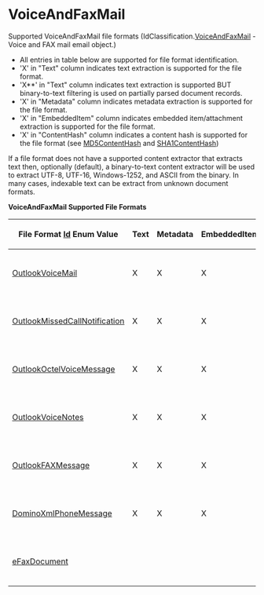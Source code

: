 # VoiceAndFaxMail

Supported VoiceAndFaxMail file formats (IdClassification.<a href="1e3a8090-926a-275b-2e9c-c0851d3c49e2">VoiceAndFaxMail</a> - Voice and FAX mail email object.)
<ul><li>All entries in table below are supported for file format identification.</li><li>'X' in "Text" column indicates text extraction is supported for the file format.</li><li>'X**' in "Text" column indicates text extraction is supported BUT binary-to-text filtering is used on partially parsed document records.</li><li>'X' in "Metadata" column indicates metadata extraction is supported for the file format.</li><li>'X' in "EmbeddedItem" column indicates embedded item/attachment extraction is supported for the file format.</li><li>'X' in "ContentHash" column indicates a content hash is supported for the file format (see <a href="a852bcf7-e763-6d05-21d0-198c8c9e1fe3">MD5ContentHash</a> and <a href="66becb90-e903-e12d-cf4d-2a8aa6b65937">SHA1ContentHash</a>)</li></ul>






If a file format does not have a supported content extractor that extracts text then, optionally (default), a binary-to-text content extractor will be used to extract UTF-8, UTF-16, Windows-1252, and ASCII from the binary. In many cases, indexable text can be extract from unknown document formats.


<p><strong>VoiceAndFaxMail Supported File Formats</strong></p><table><thead><tr><th><p>

File Format <a href="6f1047fb-7367-c09c-5621-ae7632c8404b">Id</a> Enum Value</p></th>
<th><p>Text</p></th>
<th><p>Metadata</p></th>
<th><p>EmbeddedItem</p></th>
<th><p>ContentHash</p></th>
<th><p>Description</p></th>
</tr></thead><tr><td><p><a href="6f1047fb-7367-c09c-5621-ae7632c8404b">OutlookVoiceMail</a></p></td>
<td><p>X</p></td>
<td><p>X</p></td>
<td><p>X</p></td>
<td><p>X</p></td>
<td><p>Microsoft Outlook .msg voice mail message class (IPM.Note.Microsoft.Voicemail.*)</p></td>
</tr><tr><td><p><a href="6f1047fb-7367-c09c-5621-ae7632c8404b">OutlookMissedCallNotification</a></p></td>
<td><p>X</p></td>
<td><p>X</p></td>
<td><p>X</p></td>
<td><p>X</p></td>
<td><p>Microsoft Outlook .msg missed call message class (IPM.Note.Microsoft.Missed.Voice)</p></td>
</tr><tr><td><p><a href="6f1047fb-7367-c09c-5621-ae7632c8404b">OutlookOctelVoiceMessage</a></p></td>
<td><p>X</p></td>
<td><p>X</p></td>
<td><p>X</p></td>
<td><p>X</p></td>
<td><p>Microsoft Outlook .msg Octel voice message class (IPM.Octel.Voice)</p></td>
</tr><tr><td><p><a href="6f1047fb-7367-c09c-5621-ae7632c8404b">OutlookVoiceNotes</a></p></td>
<td><p>X</p></td>
<td><p>X</p></td>
<td><p>X</p></td>
<td><p>X</p></td>
<td><p>Microsoft Outlook .msg electronic voice notes message class (IPM.Voicenotes)</p></td>
</tr><tr><td><p><a href="6f1047fb-7367-c09c-5621-ae7632c8404b">OutlookFAXMessage</a></p></td>
<td><p>X</p></td>
<td><p>X</p></td>
<td><p>X</p></td>
<td><p>X</p></td>
<td><p>Microsoft Outlook .msg FAX mail message class (IPM.Note.Microsoft.FAX.*)</p></td>
</tr><tr><td><p><a href="6f1047fb-7367-c09c-5621-ae7632c8404b">DominoXmlPhoneMessage</a></p></td>
<td><p>X</p></td>
<td><p>X</p></td>
<td><p>X</p></td>
<td><p>X</p></td>
<td><p>Domino XML (DXL) phone message document (voice mail) export file format (.dxl).</p></td>
</tr><tr><td><p><a href="6f1047fb-7367-c09c-5621-ae7632c8404b">eFaxDocument</a></p></td>
<td><p /></td>
<td><p /></td>
<td><p /></td>
<td><p /></td>
<td><p>eFax document, a service that sends and receives faxes as email attachments (.efx).</p></td>
</tr></table>